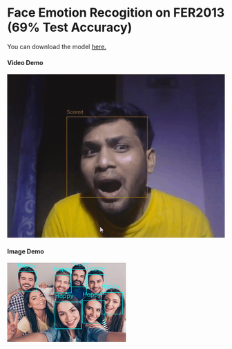 # Face Emotion Recogition on FER2013 (69% Test Accuracy)

You can download the model [here.](https://drive.google.com/file/d/11Gb3gzrG2z9-IgqxisitJgYl-B1LAzmS/view)


#### Video Demo

![](https://github.com/Uday47/Face-Emotion-Recogition-on-FER2013-69-Test-Accuracy-/blob/master/Images/FERStream.gif)


#### Image Demo

![](https://github.com/Uday47/Face-Emotion-Recogition-on-FER2013-69-Test-Accuracy-/blob/master/Images/Group.png)
